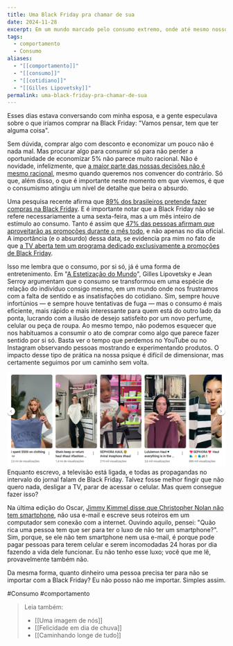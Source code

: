 ```yaml
---
title: Uma Black Friday pra chamar de sua
date: 2024-11-28
excerpt: Em um mundo marcado pelo consumo extremo, onde até mesmo nosso entretenimento se baseia em assistir outras pessoas consumindo, não surpreende que uma das datas mais celebradas do ano seja dedicada às compras
tags:
  - comportamento
  - Consumo
aliases:
  - "[[comportamento]]"
  - "[[consumo]]"
  - "[[cotidiano]]"
  - "[[Gilles Lipovetsky]]"
permalink: uma-black-friday-pra-chamar-de-sua
---
```

Esses dias estava conversando com minha esposa, e a gente especulava sobre o que iríamos comprar na Black Friday: "Vamos pensar, tem que ter alguma coisa".

Sem dúvida, comprar algo com desconto e economizar um pouco não é nada mal. Mas procurar algo para consumir só para não perder a oportunidade de economizar 5% não parece muito racional. Não é novidade, infelizmente, que [a maior parte das nossas decisões não é mesmo racional](https://marcosramon.net/razao-intuicao), mesmo quando queremos nos convencer do contrário. Só que, além disso, o que é importante neste momento em que vivemos, é que o consumismo atingiu um nível de detalhe que beira o absurdo. 

Uma pesquisa recente afirma que [89% dos brasileiros pretende fazer compras na Black Friday](https://agenciabrasil.ebc.com.br/economia/noticia/2024-11/nove-em-cada-dez-brasileiros-pretendem-comprar-algo-na-black-friday). E é importante notar que a Black Friday não se refere necessariamente a uma sexta-feira, mas a um mês inteiro de estímulo ao consumo. Tanto é assim que [47% das pessoas afirmam que aproveitarão as promoções durante o mês todo](https://www.ecommercebrasil.com.br/noticias/black-friday-2024-consumidores-apresentam-novos-comportamentos-de-compra), e não apenas no dia oficial. A importância (e o absurdo) dessa data, se evidencia pra mim no fato de que [a TV aberta tem um programa dedicado exclusivamente a promoções de Black Friday](https://g.co/kgs/qv8fR18).

Isso me lembra que o consumo, por si só, já é uma forma de entretenimento. Em "[A Estetização do Mundo](https://amzn.to/3VeNkI1)", Gilles Lipovetsky e Jean Serroy argumentam que o consumo se transformou em uma espécie de relação do indivíduo consigo mesmo, em um mundo onde nos frustramos com a falta de sentido e as insatisfações do cotidiano. Sim, sempre houve infortúnios — e sempre houve tentativas de fuga — mas o consumo é mais eficiente, mais rápido e mais interessante para quem está do outro lado da ponta, lucrando com a ilusão de desejo satisfeito por um novo perfume, celular ou peça de roupa. Ao mesmo tempo, não podemos esquecer que nos habituamos a consumir o ato de comprar como algo que parece fazer sentido por si só. Basta ver o tempo que perdemos no YouTube ou no Instagram observando pessoas mostrando e experimentando produtos. O impacto desse tipo de prática na nossa psique é difícil de dimensionar, mas certamente seguimos por um caminho sem volta.

![](arquivos/Pasted%20image%2020250224210109.png)
Enquanto escrevo, a televisão está ligada, e todas as propagandas no intervalo do jornal falam de Black Friday. Talvez fosse melhor fingir que não quero nada, desligar a TV, parar de acessar o celular. Mas quem consegue fazer isso? 

Na última edição do Oscar, [Jimmy Kimmel disse que Christopher Nolan não tem smartphone](https://www.youtube.com/shorts/hk4NRXVXdmY), não usa e-mail e escreve seus roteiros em um computador sem conexão com a internet. Ouvindo aquilo, pensei: "Quão rica uma pessoa tem que ser para ter o luxo de não ter um smartphone?". Sim, porque, se ele não tem smartphone nem usa e-mail, é porque pode pagar pessoas para terem celular e serem incomodadas 24 horas por dia fazendo a vida dele funcionar. Eu não tenho esse luxo; você que me lê, provavelmente também não. 

Da mesma forma, quanto dinheiro uma pessoa precisa ter para não se importar com a Black Friday? Eu não posso não me importar. Simples assim.

#Consumo #comportamento

> Leia também:
> - [[Uma imagem de nós]]
> - [[Felicidade em dia de chuva]]
> - [[Caminhando longe de tudo]]
